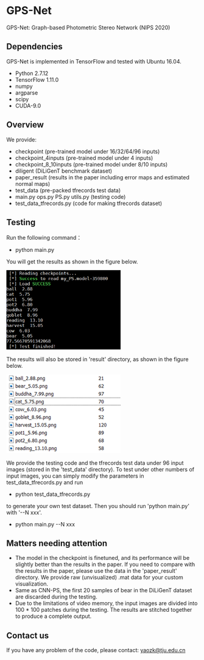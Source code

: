 # GPS-Net
GPS-Net: Graph-based Photometric Stereo Network (NIPS 2020)

## Dependencies
GPS-Net is implemented in TensorFlow and tested with Ubuntu 16.04.
- Python 2.7.12
- TensorFlow 1.11.0
- numpy
- argparse
- scipy
- CUDA-9.0  

## Overview
We provide:
- checkpoint (pre-trained model under 16/32/64/96 inputs)
- checkpoint_4inputs (pre-trained model under 4 inputs)
- checkpoint_8_10inputs (pre-trained model under 8/10 inputs)
- diligent (DiLiGenT benchmark dataset)
- paper_result (results in the paper including error maps and estimated normal maps)
- test_data (pre-packed tfrecords test data)
- main.py  ops.py  PS.py  utils.py (testing code)
- test_data_tfrecords.py (code for making tfrecords dataset)

## Testing
Run the following command：
- python main.py

You will get the results as shown in the figure below.

<img src="webimages/20210307172306.png" width="300">

The results will also be stored in 'result' directory, as shown in the figure below.

<img src="webimages/20210307172325.png" width="300">

We provide the testing code and the tfrecords test data under 96 input images (stored in the 'test_data' directory).
To test under other numbers of input images, you can simply modify the parameters in test_data_tfrecords.py and run 
- python test_data_tfrecords.py

to generate your own test dataset. Then you should run 'python main.py' with '--N xxx'.
- python main.py --N xxx

## Matters needing attention
- The model in the checkpoint is finetuned, and its performance will be slightly better than the results in the paper. If you need to compare with the results in the paper, please use the data in the 'paper_result' directory. We provide raw (unvisualized) .mat data for your custom visualization.
- Same as CNN-PS, the first 20 samples of bear in the DiLiGenT dataset are discarded during the testing.
- Due to the limitations of video memory, the input images are divided into 100 * 100 patches during the testing. The results are stitched together to produce a complete output.

## Contact us
If you have any problem of the code, please contact: yaozk@tju.edu.cn
